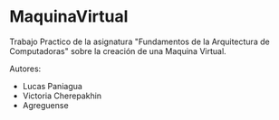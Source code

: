 # MaquinaVirtual
Trabajo Practico de la asignatura "Fundamentos de la Arquitectura de Computadoras" sobre la creación de una Maquina Virtual.

Autores:
- Lucas Paniagua
- Victoria Cherepakhin
- Agreguense
